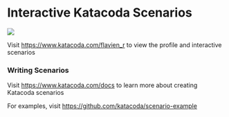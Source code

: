 # Interactive Katacoda Scenarios

[![](http://shields.katacoda.com/katacoda/flavien_r/count.svg)](https://www.katacoda.com/flavien_r "Get your profile on Katacoda.com")

Visit https://www.katacoda.com/flavien_r to view the profile and interactive scenarios

### Writing Scenarios
Visit https://www.katacoda.com/docs to learn more about creating Katacoda scenarios

For examples, visit https://github.com/katacoda/scenario-example
